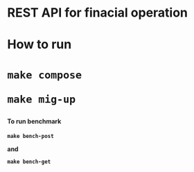 # REST API for finacial operation

<h1>How to run<h1>

```
make compose
```

```
make mig-up
```

<h4> To run benchmark <h4>

```
make bench-post
```

and

```
make bench-get
```